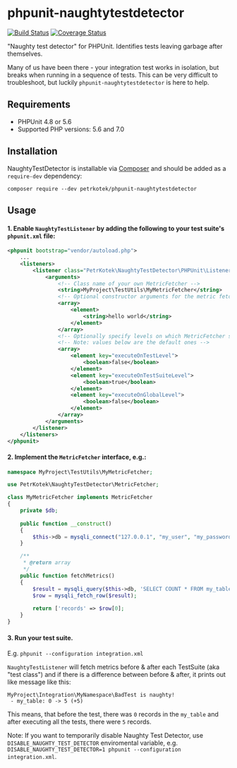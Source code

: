 # phpunit-naughtytestdetector
[![Build Status](https://travis-ci.org/petrkotek/phpunit-naughtytestdetector.svg?branch=master)](https://travis-ci.org/petrkotek/phpunit-naughtytestdetector)
[![Coverage Status](https://coveralls.io/repos/github/petrkotek/phpunit-naughtytestdetector/badge.svg?branch=master)](https://coveralls.io/github/petrkotek/phpunit-naughtytestdetector?branch=master)

"Naughty test detector" for PHPUnit. Identifies tests leaving garbage after themselves.

Many of us have been there - your integration test works in isolation, but breaks when running in a sequence of tests.
This can be very difficult to troubleshoot, but luckily `phpunit-naughtytestdetector` is here to help.  

## Requirements

- PHPUnit 4.8 or 5.6
- Supported PHP versions: 5.6 and 7.0

## Installation

NaughtyTestDetector is installable via [Composer](http://getcomposer.org) and should be added as a `require-dev` dependency:

    composer require --dev petrkotek/phpunit-naughtytestdetector

## Usage

#### 1. Enable `NaughtyTestListener` by adding the following to your test suite's `phpunit.xml` file:

```xml
<phpunit bootstrap="vendor/autoload.php">
    ...
    <listeners>
        <listener class="PetrKotek\NaughtyTestDetector\PHPUnit\Listeners\NaughtyTestListener">
            <arguments>
                <!-- Class name of your own MetricFetcher -->
                <string>MyProject\TestUtils\MyMetricFetcher</string>
                <!-- Optional constructor arguments for the metric fetcher -->
                <array>
                    <element>
                        <string>hello world</string>
                    </element>
                </array>
                <!-- Optionally specify levels on which MetricFetcher should be executed -->
                <!-- Note: values below are the default ones -->
                <array>
                    <element key="executeOnTestLevel">
                        <boolean>false</boolean>
                    </element>
                    <element key="executeOnTestSuiteLevel">
                        <boolean>true</boolean>
                    </element>                
                    <element key="executeOnGlobalLevel">
                        <boolean>false</boolean>
                    </element>
                </array>
            </arguments>
        </listener>
    </listeners>
</phpunit>
```

#### 2. Implement the `MetricFetcher` interface, e.g.:
```php
namespace MyProject\TestUtils\MyMetricFetcher;

use PetrKotek\NaughtyTestDetector\MetricFetcher;

class MyMetricFetcher implements MetricFetcher
{
    private $db;
    
    public function __construct()
    {
        $this->db = mysqli_connect("127.0.0.1", "my_user", "my_password", "my_db");
    }

    /**
     * @return array
     */
    public function fetchMetrics()
    {
        $result = mysqli_query($this->db, 'SELECT COUNT * FROM my_table');
        $row = mysqli_fetch_row($result);
        
        return ['records' => $row[0];
    }
}

```

#### 3. Run your test suite.

E.g. `phpunit --configuration integration.xml`

`NaughtyTestListener` will fetch metrics before & after each TestSuite (aka "test class") and if there is a difference
between before & after, it prints out like message like this:
```
MyProject\Integration\MyNamespace\BadTest is naughty!
 - my_table: 0 -> 5 (+5)
```

This means, that before the test, there was `0` records in the `my_table` and after executing all the tests, there were
`5` records.

Note: If you want to temporarily disable Naughty Test Detector, use `DISABLE_NAUGHTY_TEST_DETECTOR` enviromental variable, e.g. `DISABLE_NAUGHTY_TEST_DETECTOR=1 phpunit --configuration integration.xml`.
